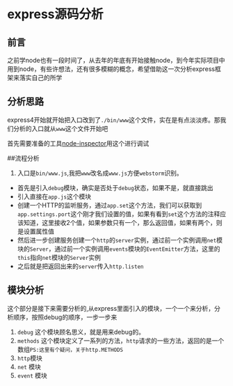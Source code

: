 # express源码分析
## 前言
之前学node也有一段时间了，从去年的年底有开始接触node，到今年实际项目中用到node，有些许想法，还有很多模糊的概念，希望借助这一次分析express框架来落实自己的所学
## 分析思路 
express4开始就开始把入口改到了`./bin/www`这个文件，实在是有点淡淡疼。那我们分析的入口就从`www`这个文件开始吧

首先需要准备的工具[node-inspector](https://github.com/node-inspector/node-inspector)用这个进行调试

##流程分析

1. 入口是`bin/www.js`,我把`www`改名成`www.js`方便`webstorm`识别。
- 首先是引入`debug`模块，确实是否处于`debug`状态，如果不是，就直接跳出
- 引入直接在`app.js`这个模块
- 创建一个HTTP的监听服务，通过`app.set`这个方法，我们可以获取到`app.settings.port`这个刚才我们设置的值，如果有看到`set`这个方法的注释应该知道，这里接收2个值，如果参数只有一个，那么返回值，如果有两个，则是设置属性值
- 然后进一步创建服务创建一个`http`的`server`实例，通过前一个实例调用`net`模块的`Server`，通过前一个实例调用`events`模块的`EventEmitter`方法，这里的`this`指向`net`模块的`Server`实例
- 之后就是把返回出来的`server`传入`http.listen`


## 模块分析
这个部分是接下来需要分析的,从express里面引入的模块，一个一个来分析，分析顺序，按照debug的顺序，一步一步来

1. `debug` 这个模块顾名思义，就是用来debug的。
2. `methods` 这个模块定义了一系列的方法，`http`请求的一些方法，返回的是一个数组`PS:这里有个疑问，关于http.METHODS`
3. `http`模块 
4. `net` 模块
5. `event` 模块
